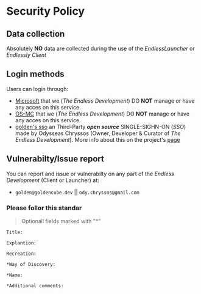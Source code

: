 # Security Policy

## Data collection
Absolutely **NO** data are collected during the use of the *EndlessLauncher* or *Endlessly Client*

## Login methods
Users can login through:

- [Microsoft](https://microsoft.com) that we (*The Endless Development*) DO **NOT** manage or have any acces on this service.
- [OS-MC](https://os-mc.net) that we (*The Endless Development*) DO **NOT** manage or have any acces on this service.
- [golden's sso](https://github.com/goldenboys2011/goldens-sso) an Third-Party **_open source_** SINGLE-SIGHN-ON (*SSO*) made by Odysseas Chryssos (Owner, Developer & Curator of *The Endless Development*). More info about this on the project's [page](https://github.com/goldenboys2011/goldens-sso)

## Vulnerabilty/Issue report

You can report and issue or vulnerabilty on any part of the *Endless Development* (Client or Launcher) at:
- `golden@goldencube.dev` || `ody.chryssos@gmail.com`

### Please follor this standar

> Optionall fields marked with "*"

```
Title:

Explantion:

Recreation:

*Way of Discovery:

*Name:

*Additional comments:
```
